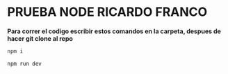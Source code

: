 # PRUEBA NODE RICARDO FRANCO

**Para correr el codigo escribir estos comandos en la carpeta, despues de hacer git clone al repo**

```bash
npm i

npm run dev
```
